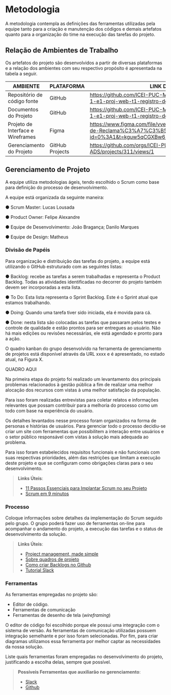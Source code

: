 
# Metodologia

A metodologia contempla as definições das ferramentas utilizadas pela equipe tanto para a criação e manutenção dos códigos e demais artefatos quanto para a organização do time na execução das tarefas do projeto.

## Relação de Ambientes de Trabalho

Os artefatos do projeto são desenvolvidos a partir de diversas plataformas e a relação dos ambientes com seu respectivo propósito é apresentada na tabela a seguir.

|         AMBIENTE          |        PLATAFORMA         |                  LINK DE ACESSO                               |
|----------------------------|---------------------------|---------------------------------------------------------------|
|Repositório de código fonte |         GitHub            | https://github.com/ICEI-PUC-Minas-PMV-ADS/pmv-ads-2023-1-e1-proj-web-t1-registro-de-reclamacoes
|Documentos do Projeto       |         GitHub            | https://github.com/ICEI-PUC-Minas-PMV-ADS/pmv-ads-2023-1-e1-proj-web-t1-registro-de-reclamacoes/tree/main/docs
|Projeto de Interface e Wireframes|   Figma              | https://www.figma.com/file/vve9yuNV9e0VifPQLMX20w/Registro-de-Reclama%C3%A7%C3%B5es?node-id=0%3A1&t=kguw5qCGXBw67vTB-1    
|Gerenciamento do Projeto     | GitHub Projects          | https://github.com/orgs/ICEI-PUC-Minas-PMV-ADS/projects/311/views/1



## Gerenciamento de Projeto

A equipe utiliza metodologias ágeis, tendo escolhido o Scrum como base para definição do
processo de desenvolvimento.

A equipe está organizada da seguinte maneira:

  ● Scrum Master: Lucas Lousada

  ● Product Owner: Felipe Alexandre

  ● Equipe de Desenvolvimento: João Bragança; Danilo Marques

  ● Equipe de Design: Matheus


### Divisão de Papéis

Para organização e distribuição das tarefas do projeto, a equipe está utilizando o GitHub
estruturado com as seguintes listas:

  ● Backlog: recebe as tarefas a serem trabalhadas e representa o Product Backlog. Todas as atividades identificadas no decorrer do projeto também devem ser
    incorporadas a esta lista.

  ● To Do: Esta lista representa o Sprint Backlog. Este é o Sprint atual que estamos trabalhando.

  ● Doing: Quando uma tarefa tiver sido iniciada, ela é movida para cá.

  ● Done: nesta lista são colocadas as tarefas que passaram pelos testes e controle de qualidade e estão prontos para ser entregues ao usuário. Não há mais edições ou     revisões necessárias, ele está agendado e pronto para a ação.

O quadro kanban do grupo desenvolvido na ferramenta de gerenciamento de projetos está
disponível através da URL xxxx e é apresentado, no estado atual, na Figura X.


QUADRO AQUI





Na primeira etapa do projeto foi realizado um levantamento dos principais problemas relacionados à gestão pública a fim de realizar uma melhor alocação dos recursos com vistas à uma melhor satisfação da população. 

Para isso foram realizadas entrevistas para coletar relatos e informações relevantes que possam contribuir para a melhoria do processo como um todo com base na experiência do usuário.

Os detalhes levantados nesse processo foram organizados na forma de personas e histórias de usuários.
Para gerenciar todo o processo decidiu-se criar um site com ferramentas que possibilitem a interação entre usuários e o setor público responsável com vistas à solução mais adequada ao problema. 

Para isso foram estabelecidos requisitos funcionais e não funcionais com suas respectivas prioridades, além das restrições que limitam a execução deste projeto e que se configuram como obrigações claras para o seu desenvolvimento.




> **Links Úteis**:
> - [11 Passos Essenciais para Implantar Scrum no seu 
> Projeto](https://mindmaster.com.br/scrum-11-passos/)
> - [Scrum em 9 minutos](https://www.youtube.com/watch?v=XfvQWnRgxG0)

### Processo

Coloque  informações sobre detalhes da implementação do Scrum seguido pelo grupo. O grupo poderá fazer uso de ferramentas on-line para acompanhar o andamento do projeto, a execução das tarefas e o status de desenvolvimento da solução.
 
> **Links Úteis**:
> - [Project management, made simple](https://github.com/features/project-management/)
> - [Sobre quadros de projeto](https://docs.github.com/pt/github/managing-your-work-on-github/about-project-boards)
> - [Como criar Backlogs no Github](https://www.youtube.com/watch?v=RXEy6CFu9Hk)
> - [Tutorial Slack](https://slack.com/intl/en-br/)

### Ferramentas

As ferramentas empregadas no projeto são:

- Editor de código.
- Ferramentas de comunicação
- Ferramentas de desenho de tela (_wireframing_)

O editor de código foi escolhido porque ele possui uma integração com o
sistema de versão. As ferramentas de comunicação utilizadas possuem
integração semelhante e por isso foram selecionadas. Por fim, para criar
diagramas utilizamos essa ferramenta por melhor captar as
necessidades da nossa solução.

Liste quais ferramentas foram empregadas no desenvolvimento do projeto, justificando a escolha delas, sempre que possível.
 
> **Possíveis Ferramentas que auxiliarão no gerenciamento**: 
> - [Slack](https://slack.com/)
> - [Github](https://github.com/)
